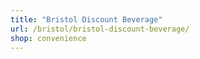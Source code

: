 ```yaml
---
title: "Bristol Discount Beverage"
url: /bristol/bristol-discount-beverage/
shop: convenience
---
```

